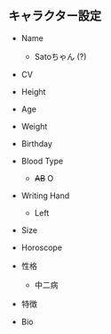 キャラクター設定
-------------

- Name
  * Satoちゃん (?)

- CV

- Height

- Age

- Weight

- Birthday

- Blood Type
  * ~~AB~~ O

- Writing Hand
  * Left

- Size

- Horoscope

- 性格
  * 中二病

- 特徴

- Bio
